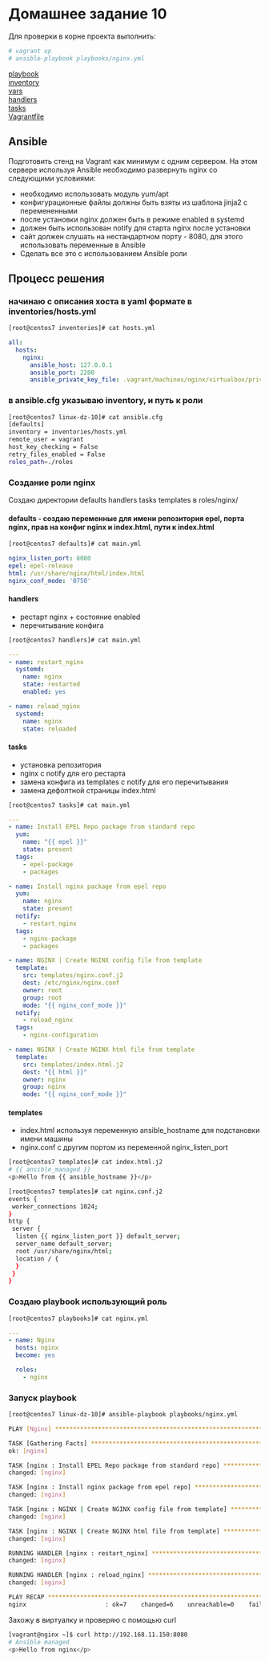 # Домашнее задание 10

Для проверки в корне проекта выполнить:
```bash
# vagrant up
# ansible-playbook playbooks/nginx.yml
```
[playbook](playbooks/nginx.yml)  
[inventory](inventories/hosts.yml)  
[vars](roles/nginx/defaults/main.yml)  
[handlers](roles/nginx/handlers/main.yml)  
[tasks](roles/nginx/tasks/main.yml)  
[Vagrantfile](Vagrantfile)
## Ansible
Подготовить стенд на Vagrant как минимум с одним сервером. На этом сервере используя Ansible необходимо развернуть nginx со следующими условиями:
* необходимо использовать модуль yum/apt
* конфигурационные файлы должны быть взяты из шаблона jinja2 с перемененными
* после установки nginx должен быть в режиме enabled в systemd
* должен быть использован notify для старта nginx после установки
* сайт должен слушать на нестандартном порту - 8080, для этого использовать переменные в Ansible
* Сделать все это с использованием Ansible роли
## Процесс решения
### начинаю с описания хоста в yaml формате в inventories/hosts.yml  
```bash
[root@centos7 inventories]# cat hosts.yml
```
```yaml
all:
  hosts:
    nginx:
      ansible_host: 127.0.0.1
      ansible_port: 2200
      ansible_private_key_file: .vagrant/machines/nginx/virtualbox/private_key
```
### в ansible.cfg указываю inventory, и путь к роли  
```bash
[root@centos7 linux-dz-10]# cat ansible.cfg
[defaults]
inventory = inventories/hosts.yml
remote_user = vagrant
host_key_checking = False
retry_files_enabled = False
roles_path=./roles
```
### Создание роли nginx
Создаю директории defaults  handlers  tasks  templates в roles/nginx/
#### defaults - создаю переменные для имени репозитория epel, порта nginx, прав на конфиг nginx и index.html, пути к index.html
```bash
[root@centos7 defaults]# cat main.yml
```
```yaml
nginx_listen_port: 8080
epel: epel-release
html: /usr/share/nginx/html/index.html
nginx_conf_mode: '0750'
```
#### handlers
* рестарт nginx + состояние enabled
* перечитывание конфига 
```bash
[root@centos7 handlers]# cat main.yml
```
```yaml
---
- name: restart_nginx
  systemd:
    name: nginx
    state: restarted
    enabled: yes

- name: reload_nginx
  systemd:
    name: nginx
    state: reloaded
```
#### tasks
* установка репозитория
* nginx с notify для его рестарта
* замена конфига из templates с notify для его перечитывания
* замена дефолтной страницы index.html
```bash
[root@centos7 tasks]# cat main.yml
```
```yaml
---
- name: Install EPEL Repo package from standard repo
  yum:
    name: "{{ epel }}"
    state: present
  tags:
    - epel-package
    - packages

- name: Install nginx package from epel repo
  yum:
    name: nginx
    state: present
  notify:
    - restart_nginx
  tags:
    - nginx-package
    - packages

- name: NGINX | Create NGINX config file from template
  template:
    src: templates/nginx.conf.j2
    dest: /etc/nginx/nginx.conf
    owner: root
    group: root
    mode: "{{ nginx_conf_mode }}"
  notify:
    - reload_nginx
  tags:
    - nginx-configuration

- name: NGINX | Create NGINX html file from template
  template:
    src: templates/index.html.j2
    dest: "{{ html }}"
    owner: nginx
    group: nginx
    mode: "{{ nginx_conf_mode }}"
```
#### templates
* index.html используя переменную ansible_hostname для подстановки имени машины
* nginx.conf с другим портом из переменной nginx_listen_port
```bash
[root@centos7 templates]# cat index.html.j2
# {{ ansible_managed }}
<p>Hello from {{ ansible_hostname }}</p>
```
```bash
[root@centos7 templates]# cat nginx.conf.j2
events {
 worker_connections 1024;
}
http {
 server {
  listen {{ nginx_listen_port }} default_server;
  server_name default_server;
  root /usr/share/nginx/html;
  location / {
  }
 }
}
```
### Создаю playbook использующий роль
```bash
[root@centos7 playbooks]# cat nginx.yml
```
```yaml
---
- name: Nginx
  hosts: nginx
  become: yes

  roles:
    - nginx
```
### Запуск playbook
```bash
[root@centos7 linux-dz-10]# ansible-playbook playbooks/nginx.yml

PLAY [Nginx] ********************************************************************************************************************************************************************************************************************************

TASK [Gathering Facts] **********************************************************************************************************************************************************************************************************************
ok: [nginx]

TASK [nginx : Install EPEL Repo package from standard repo] *********************************************************************************************************************************************************************************
changed: [nginx]

TASK [nginx : Install nginx package from epel repo] *****************************************************************************************************************************************************************************************
changed: [nginx]

TASK [nginx : NGINX | Create NGINX config file from template] *******************************************************************************************************************************************************************************
changed: [nginx]

TASK [nginx : NGINX | Create NGINX html file from template] *********************************************************************************************************************************************************************************
changed: [nginx]

RUNNING HANDLER [nginx : restart_nginx] *****************************************************************************************************************************************************************************************************
changed: [nginx]

RUNNING HANDLER [nginx : reload_nginx] ******************************************************************************************************************************************************************************************************
changed: [nginx]

PLAY RECAP **********************************************************************************************************************************************************************************************************************************
nginx                      : ok=7    changed=6    unreachable=0    failed=0    skipped=0    rescued=0    ignored=0
```
Захожу в виртуалку и проверяю с помощью curl
```bash
[vagrant@nginx ~]$ curl http://192.168.11.150:8080
# Ansible managed
<p>Hello from nginx</p>
```

